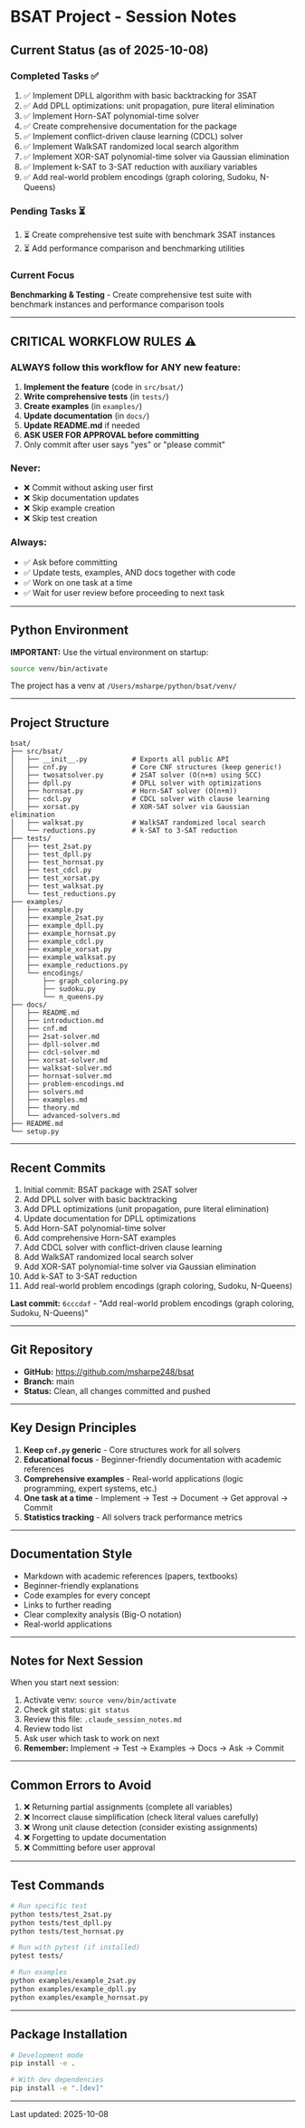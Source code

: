 # BSAT Project - Session Notes

## Current Status (as of 2025-10-08)

### Completed Tasks ✅
1. ✅ Implement DPLL algorithm with basic backtracking for 3SAT
2. ✅ Add DPLL optimizations: unit propagation, pure literal elimination
3. ✅ Implement Horn-SAT polynomial-time solver
4. ✅ Create comprehensive documentation for the package
5. ✅ Implement conflict-driven clause learning (CDCL) solver
6. ✅ Implement WalkSAT randomized local search algorithm
7. ✅ Implement XOR-SAT polynomial-time solver via Gaussian elimination
8. ✅ Implement k-SAT to 3-SAT reduction with auxiliary variables
9. ✅ Add real-world problem encodings (graph coloring, Sudoku, N-Queens)

### Pending Tasks ⏳
1. ⏳ Create comprehensive test suite with benchmark 3SAT instances
2. ⏳ Add performance comparison and benchmarking utilities

### Current Focus
**Benchmarking & Testing** - Create comprehensive test suite with benchmark instances and performance comparison tools

---

## CRITICAL WORKFLOW RULES ⚠️

### **ALWAYS follow this workflow for ANY new feature:**

1. **Implement the feature** (code in `src/bsat/`)
2. **Write comprehensive tests** (in `tests/`)
3. **Create examples** (in `examples/`)
4. **Update documentation** (in `docs/`)
5. **Update README.md** if needed
6. **ASK USER FOR APPROVAL before committing**
7. Only commit after user says "yes" or "please commit"

### **Never:**
- ❌ Commit without asking user first
- ❌ Skip documentation updates
- ❌ Skip example creation
- ❌ Skip test creation

### **Always:**
- ✅ Ask before committing
- ✅ Update tests, examples, AND docs together with code
- ✅ Work on one task at a time
- ✅ Wait for user review before proceeding to next task

---

## Python Environment

**IMPORTANT:** Use the virtual environment on startup:

```bash
source venv/bin/activate
```

The project has a venv at `/Users/msharpe/python/bsat/venv/`

---

## Project Structure

```
bsat/
├── src/bsat/
│   ├── __init__.py           # Exports all public API
│   ├── cnf.py                # Core CNF structures (keep generic!)
│   ├── twosatsolver.py       # 2SAT solver (O(n+m) using SCC)
│   ├── dpll.py               # DPLL solver with optimizations
│   ├── hornsat.py            # Horn-SAT solver (O(n+m))
│   ├── cdcl.py               # CDCL solver with clause learning
│   ├── xorsat.py             # XOR-SAT solver via Gaussian elimination
│   ├── walksat.py            # WalkSAT randomized local search
│   └── reductions.py         # k-SAT to 3-SAT reduction
├── tests/
│   ├── test_2sat.py
│   ├── test_dpll.py
│   ├── test_hornsat.py
│   ├── test_cdcl.py
│   ├── test_xorsat.py
│   ├── test_walksat.py
│   └── test_reductions.py
├── examples/
│   ├── example.py
│   ├── example_2sat.py
│   ├── example_dpll.py
│   ├── example_hornsat.py
│   ├── example_cdcl.py
│   ├── example_xorsat.py
│   ├── example_walksat.py
│   ├── example_reductions.py
│   └── encodings/
│       ├── graph_coloring.py
│       ├── sudoku.py
│       └── n_queens.py
├── docs/
│   ├── README.md
│   ├── introduction.md
│   ├── cnf.md
│   ├── 2sat-solver.md
│   ├── dpll-solver.md
│   ├── cdcl-solver.md
│   ├── xorsat-solver.md
│   ├── walksat-solver.md
│   ├── hornsat-solver.md
│   ├── problem-encodings.md
│   ├── solvers.md
│   ├── examples.md
│   ├── theory.md
│   └── advanced-solvers.md
├── README.md
└── setup.py
```

---

## Recent Commits

1. Initial commit: BSAT package with 2SAT solver
2. Add DPLL solver with basic backtracking
3. Add DPLL optimizations (unit propagation, pure literal elimination)
4. Update documentation for DPLL optimizations
5. Add Horn-SAT polynomial-time solver
6. Add comprehensive Horn-SAT examples
7. Add CDCL solver with conflict-driven clause learning
8. Add WalkSAT randomized local search solver
9. Add XOR-SAT polynomial-time solver via Gaussian elimination
10. Add k-SAT to 3-SAT reduction
11. Add real-world problem encodings (graph coloring, Sudoku, N-Queens)

**Last commit:** `6cccdaf` - "Add real-world problem encodings (graph coloring, Sudoku, N-Queens)"

---

## Git Repository

- **GitHub:** https://github.com/msharpe248/bsat
- **Branch:** main
- **Status:** Clean, all changes committed and pushed

---

## Key Design Principles

1. **Keep `cnf.py` generic** - Core structures work for all solvers
2. **Educational focus** - Beginner-friendly documentation with academic references
3. **Comprehensive examples** - Real-world applications (logic programming, expert systems, etc.)
4. **One task at a time** - Implement → Test → Document → Get approval → Commit
5. **Statistics tracking** - All solvers track performance metrics

---

## Documentation Style

- Markdown with academic references (papers, textbooks)
- Beginner-friendly explanations
- Code examples for every concept
- Links to further reading
- Clear complexity analysis (Big-O notation)
- Real-world applications

---

## Notes for Next Session

When you start next session:
1. Activate venv: `source venv/bin/activate`
2. Check git status: `git status`
3. Review this file: `.claude_session_notes.md`
4. Review todo list
5. Ask user which task to work on next
6. **Remember:** Implement → Test → Examples → Docs → Ask → Commit

---

## Common Errors to Avoid

1. ❌ Returning partial assignments (complete all variables)
2. ❌ Incorrect clause simplification (check literal values carefully)
3. ❌ Wrong unit clause detection (consider existing assignments)
4. ❌ Forgetting to update documentation
5. ❌ Committing before user approval

---

## Test Commands

```bash
# Run specific test
python tests/test_2sat.py
python tests/test_dpll.py
python tests/test_hornsat.py

# Run with pytest (if installed)
pytest tests/

# Run examples
python examples/example_2sat.py
python examples/example_dpll.py
python examples/example_hornsat.py
```

---

## Package Installation

```bash
# Development mode
pip install -e .

# With dev dependencies
pip install -e ".[dev]"
```

---

Last updated: 2025-10-08

